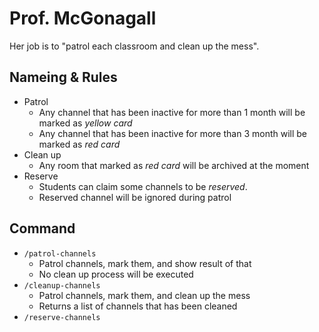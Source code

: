 Prof. McGonagall
=====

Her job is to "patrol each classroom and clean up the mess".

Nameing & Rules
-----

- Patrol
  - Any channel that has been inactive for more than 1 month will be marked as _yellow card_
  - Any channel that has been inactive for more than 3 month will be marked as _red card_
- Clean up
  - Any room that marked as _red card_ will be archived at the moment
- Reserve
  - Students can claim some channels to be _reserved_.
  - Reserved channel will be ignored during patrol

Command
-----

- `/patrol-channels`
  - Patrol channels, mark them, and show result of that
  - No clean up process will be executed
- `/cleanup-channels`
  - Patrol channels, mark them, and clean up the mess
  - Returns a list of channels that has been cleaned
- `/reserve-channels`
